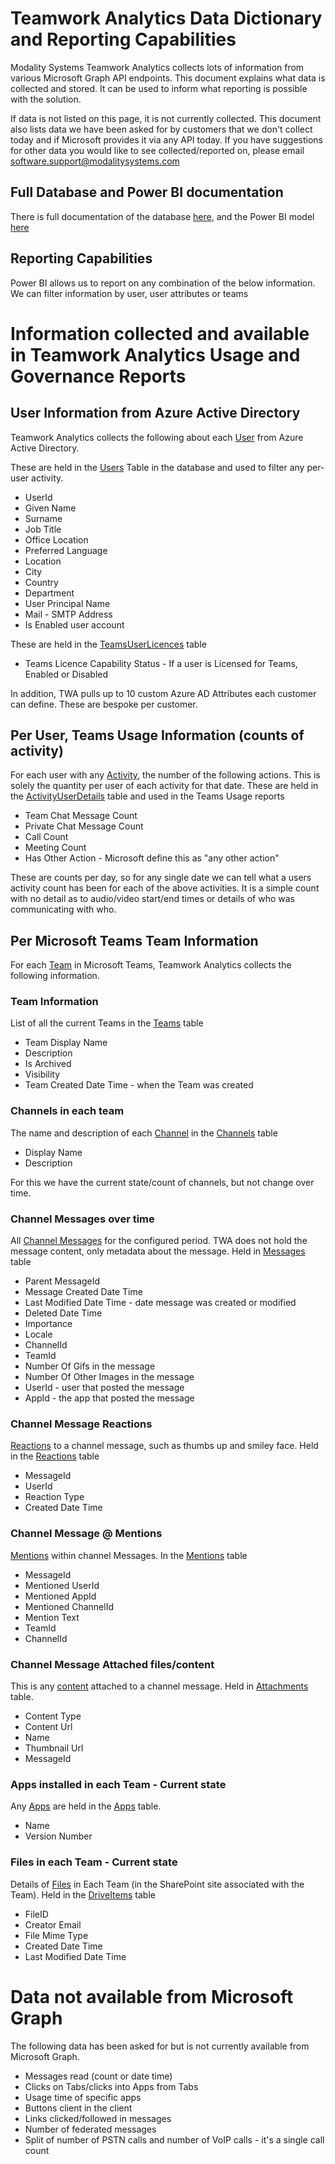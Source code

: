# Teamwork Analytics Data Dictionary and Reporting Capabilities

Modality Systems Teamwork Analytics collects lots of information from various Microsoft Graph API endpoints. This document explains what data is collected and stored. It can be used to inform what reporting is possible with the solution.

If data is not listed on this page, it is not currently collected. This document also lists data we have been asked for by customers that we don't collect today and if Microsoft provides it via any API today. If you have suggestions for other data you would like to see collected/reported on, please email software.support@modalitysystems.com

## Full Database and Power BI documentation

There is full documentation of the database [here](database%20documentation/Tables/Tables), and the Power BI model [here](powerbi/model-documentation/PowerBI-Model)

## Reporting Capabilities

Power BI allows us to report on any combination of the below information. We can filter information by user, user attributes or teams

# Information collected and available in Teamwork Analytics Usage and Governance Reports

## User Information from Azure Active Directory
Teamwork Analytics collects the following about each [User](https://docs.microsoft.com/en-us/graph/api/user-list?view=graph-rest-beta&tabs=http) from Azure Active Directory.

These are held in the [Users](database%20documentation/Tables/Users) Table in the database and used to filter any per-user activity.

 - UserId
 - Given Name 
 - Surname 
 - Job Title 
 - Office Location 
 - Preferred Language
 - Location 
 - City 
 - Country 
 - Department
 - User Principal Name
 - Mail - SMTP Address
 - Is Enabled user account
 
 These are held in the [TeamsUserLicences](database%20documentation/Tables/TeamsUserLicences) table

 - Teams Licence Capability Status - If a user is Licensed for Teams, Enabled or Disabled

In addition, TWA pulls up to 10 custom Azure AD Attributes each customer can define. These are bespoke per customer.

## Per User, Teams Usage Information (counts of activity)

For each user with any [Activity](https://docs.microsoft.com/en-us/graph/api/reportroot-getteamsuseractivityuserdetail?view=graph-rest-beta), the number of the following actions. This is solely the quantity per user of each activity for that date.
These are held in the [ActivityUserDetails](database%20documentation/Tables/ActivityUserDetails) table and used in the Teams Usage reports

- Team Chat Message Count
- Private Chat Message Count
- Call Count
- Meeting Count
- Has Other Action - Microsoft define this as "any other action"

These are counts per day, so for any single date we can tell what a users activity count has been for each of the above activities. It is a simple count with no detail as to audio/video start/end times or details of who was communicating with who.

## Per Microsoft Teams Team Information
For each [Team](https://docs.microsoft.com/en-us/graph/api/group-list?view=graph-rest-beta&tabs=http) in Microsoft Teams, Teamwork Analytics collects the following information.

### Team Information
List of all the current Teams in the [Teams](database%20documentation/Tables/teams) table
- Team Display Name
- Description
- Is Archived
- Visibility
- Team Created Date Time - when the Team was created

### Channels in each team
The name and description of each [Channel](https://docs.microsoft.com/en-us/graph/api/channel-list?view=graph-rest-beta&tabs=http) in the [Channels](database%20documentation/Tables/Channels) table
- Display Name
- Description

For this we have the current state/count of channels, but not change over time.

### Channel Messages over time
All [Channel Messages](https://docs.microsoft.com/en-us/graph/api/chatmessage-delta?view=graph-rest-beta&tabs=http) for the configured period. TWA does not hold the message content, only metadata about the message. Held in [Messages](database%20documentation/Tables/Messages) table
- Parent MessageId
- Message Created Date Time
- Last Modified Date Time - date message was created or modified
- Deleted Date Time
- Importance
- Locale
- ChannelId
- TeamId
- Number Of Gifs in the message
- Number Of Other Images in the message
- UserId - user that posted the message
- AppId - the app that posted the message

### Channel Message Reactions
[Reactions](https://docs.microsoft.com/en-us/graph/api/resources/chatmessagereaction?view=graph-rest-beta) to a channel message, such as thumbs up and smiley face. Held in the [Reactions](database%20documentation/Tables/Reactions.md) table
- MessageId
- UserId
- Reaction Type
- Created Date Time

###  Channel Message @ Mentions
[Mentions](https://docs.microsoft.com/en-us/graph/api/resources/chatmessagemention?view=graph-rest-beta) within channel Messages. In the [Mentions](database%20documentation/Tables/Mentions) table
- MessageId
- Mentioned UserId
- Mentioned AppId
- Mentioned ChannelId
- Mention Text
- TeamId
- ChannelId

### Channel Message Attached files/content
This is any [content](https://docs.microsoft.com/en-us/graph/api/resources/chatmessageattachment?view=graph-rest-beta) attached to a channel message. Held in [Attachments](database%20documentation/Tables/Attachments) table.
- Content Type
- Content Url
- Name
- Thumbnail Url
- MessageId

### Apps installed in each Team - Current state
Any [Apps](https://docs.microsoft.com/en-us/graph/api/teamsappinstallation-list?view=graph-rest-beta&tabs=http) are held in the [Apps](database%20documentation/Tables/Apps) table.
 - Name 
 - Version Number
 
### Files in each Team - Current state
Details of [Files](https://docs.microsoft.com/en-us/graph/api/driveitem-delta?view=graph-rest-beta&tabs=http) in Each Team (in the SharePoint site associated with the Team). Held in the [DriveItems](database%20documentation/Tables/DriveItems) table
- FileID
- Creator Email
- File Mime Type
- Created Date Time
- Last Modified Date Time

# Data not available from Microsoft Graph
The following data has been asked for but is not currently available from Microsoft Graph.
- Messages read (count or date time)
- Clicks on Tabs/clicks into Apps from Tabs
- Usage time of specific apps
- Buttons client in the client
- Links clicked/followed in messages
- Number of federated messages
- Split of number of PSTN calls and number of VoIP calls - it's a single call count
